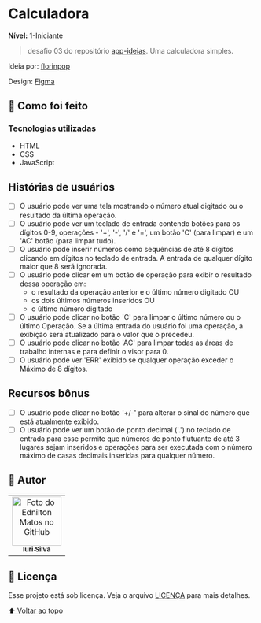 # Calculadora

**Nível:** 1-Iniciante

<!--  ![Resultado final do projeto](post.png) -->

> desafio 03 do repositório [app-ideias](https://github.com/florinpop17/app-ideas). Uma calculadora simples. 

Ideia por: [florinpop](https://github.com/edniltonmatos/app-ideas/blob/master/Projects/1-Beginner/Calculator-App.md)

<!-- demo: [BorderRadius](https://ednilton-matos-border-radius.netlify.app/)-->

Design: [Figma](https://www.figma.com/file/n4sTzI4h6aEeWoU3TaAUWJ/Beginner-projecs?node-id=1%3A5&t=FfXYpTEmlkwLe6Eh-1)

## 💼 Como foi feito

### Tecnologias utilizadas

- HTML
- CSS 
- JavaScript

## Histórias de usuários

- [ ] O usuário pode ver uma tela mostrando o número atual digitado ou o
resultado da última operação.
- [ ] O usuário pode ver um teclado de entrada contendo botões para os dígitos 0-9,
operações - '+', '-', '/' e '=', um botão 'C' (para limpar) e um 'AC'
botão (para limpar tudo).
- [ ] O usuário pode inserir números como sequências de até 8 dígitos clicando em
dígitos no teclado de entrada. A entrada de qualquer dígito maior que 8 será ignorada.
- [ ] O usuário pode clicar em um botão de operação para exibir o resultado dessa
operação em:
    - o resultado da operação anterior e o último número digitado OU
    - os dois últimos números inseridos OU
    - o último número digitado
- [ ] O usuário pode clicar no botão 'C' para limpar o último número ou o último
Operação. Se a última entrada do usuário foi uma operação, a exibição será
atualizado para o valor que o precedeu.
- [ ] O usuário pode clicar no botão 'AC' para limpar todas as áreas de trabalho internas e
para definir o visor para 0.
- [ ] O usuário pode ver 'ERR' exibido se qualquer operação exceder o
Máximo de 8 dígitos.

## Recursos bônus

- [ ] O usuário pode clicar no botão '+/-' para alterar o sinal do número que está
atualmente exibido.
- [ ] O usuário pode ver um botão de ponto decimal ('.') no teclado de entrada para esse
permite que números de ponto flutuante de até 3 lugares sejam inseridos e operações para
ser executada com o número máximo de casas decimais inseridas para qualquer
número.

## 🦄 Autor

<table>
  <tr>
    <td align="center">
      <a href="https://github.com/edniltonmatos">
        <img src="https://avatars.githubusercontent.com/u/96772358?v=4" width="100px;" alt="Foto do Ednilton Matos no GitHub"/><br>
        <sub>
          <b>Iuri Silva</b>
        </sub>
      </a>
    </td>
  </tr>
</table>

## 📝 Licença

Esse projeto está sob licença. Veja o arquivo [LICENÇA](LICENSE.md) para mais detalhes.

[⬆ Voltar ao topo](#Calculadora)<br>